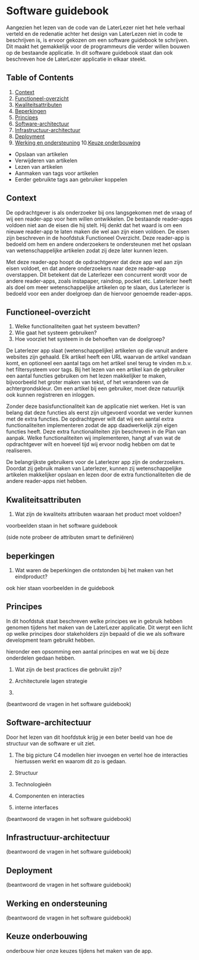 # Software guidebook

Aangezien het lezen van de code van de LaterLezer niet het hele verhaal verteld en de redenatie achter het design van LaterLezen niet in code te beschrijven is, is ervoor gekozen om een software guidebook te schrijven. Dit maakt het gemakkelijk voor de programmeurs die verder willen bouwen op de bestaande applicatie. In dit software guidebook staat dan ook beschreven hoe de LaterLezer applicatie in elkaar steekt. 

## Table of Contents
1. [Context](#Context)
2. [Functioneel-overzicht](#Functioneel-overzicht)
3. [Kwaliteitsattributen](#Kwaliteitsattributen)
4. [Beperkingen](#Beperkingen)
5. [Principes](#Principes)
6. [Software-architectuur](#Software-architectuur)
7. [Infrastructuur-architectuur](#Infrastructuur-architectuur)
8. [Deployment](#Deployment)
9. [Werking en ondersteuning](#Werking-en-ondersteuning)
10.[Keuze onderbouwing](#Keuze-onderbouwing)

- Opslaan van artikelen
- Verwijderen van artikelen
- Lezen van artikelen
- Aanmaken van tags voor artikelen
- Eerder gebruikte tags aan gebruiker koppelen


## Context

De opdrachtgever is als onderzoeker bij ons langsgekomen met de vraag of wij een reader-app voor hem willen ontwikkelen. De bestaande reader-apps voldoen niet aan de eisen die hij stelt. Hij denkt dat het waard is om een nieuwe reader-app te laten maken die wel aan zijn eisen voldoen. De eisen zijn beschreven in de hoofdstuk Functioneel Overzicht. Deze reader-app is bedoeld om hem en andere onderzoekers te ondersteunen met het opslaan van wetenschappelijke artikelen zodat zij deze later kunnen lezen.

Met deze reader-app hoopt de opdrachtgever dat deze app wel aan zijn eisen voldoet, en dat andere onderzoekers naar deze reader-app overstappen. Dit betekent dat de Laterlezer een concurrent wordt voor de andere reader-apps, zoals instapaper, raindrop, pocket etc. Laterlezer heeft als doel om meer wetenschappelijke artikelen op te slaan, dus Laterlezer is bedoeld voor een ander doelgroep dan de hiervoor genoemde reader-apps.

## Functioneel-overzicht

1. Welke functionaliteiten gaat het systeem bevatten?
2. Wie gaat het systeem gebruiken?
3. Hoe voorziet het systeem in de behoeften van de doelgroep?

De Laterlezer app slaat (wetenschappelijke) artikelen op die vanuit andere websites zijn gehaald. Elk artikel heeft een URL waarvan de artikel vandaan komt, en optioneel een aantal tags om het artikel snel terug te vinden m.b.v. het filtersysteem voor tags. Bij het lezen van een artikel kan de gebruiker een aantal functies gebruiken om het lezen makkelijker te maken, bijvoorbeeld het groter maken van tekst, of het veranderen van de achtergrondskleur. Om een artikel bij een gebruiker, moet deze natuurlijk ook kunnen registreren en inloggen. 

Zonder deze basisfunctionaliteit kan de applicatie niet werken. Het is van belang dat deze functies als eerst zijn uitgevoerd voordat we verder kunnen met de extra functies. De opdrachtgever wilt dat wij een aantal extra functionaliteiten implementeren zodat de app daadwerkelijk zijn eigen functies heeft. Deze extra functionaliteiten zijn beschreven in de Plan van aanpak. Welke functionaliteiten wij implementeren, hangt af van wat de opdrachtgever wilt en hoeveel tijd wij ervoor nodig hebben om dat te realiseren.

De belangrijkste gebruikers voor de Laterlezer app zijn de onderzoekers. Doordat zij gebruik maken van Laterlezer, kunnen zij wetenschappelijke artikelen makkelijker opslaan en lezen door de extra functionaliteiten die de andere reader-apps niet hebben.

## Kwaliteitsattributen

1. Wat zijn de kwaliteits attributen waaraan het product moet voldoen?

voorbeelden staan in het software guidebook


(side note probeer de attributen smart te definiëren)

## beperkingen

1. Wat waren de beperkingen die ontstonden bij het maken van het eindproduct?

ook hier staan voorbeelden in de guidebook

## Principes

In dit hoofdstuk staat beschreven welke principes we in gebruik hebben genomen tijdens het maken van de LaterLezer applicatie. Dit werpt een licht op welke principes door stakeholders zijn bepaald of die we als software development team gebruikt hebben.  

hieronder een opsomming een aantal principes en wat we bij deze onderdelen gedaan hebben.  

1. Wat zijn de best practices die gebruikt zijn?

2. Architecturele lagen strategie

3. 


(beantwoord de vragen in het software guidebook)

## Software-architectuur
Door het lezen van dit hoofdstuk krijg je een beter beeld van hoe de structuur van de software er uit ziet. 

1. The big picture
    C4 modellen hier invoegen en vertel hoe de interacties hiertussen werkt en waarom dit zo is gedaan. 
2. Structuur


3. Technologieën

4. Componenten en interacties

5. interne interfaces


(beantwoord de vragen in het software guidebook)
## Infrastructuur-architectuur
(beantwoord de vragen in het software guidebook)
## Deployment
(beantwoord de vragen in het software guidebook)
## Werking en ondersteuning
(beantwoord de vragen in het software guidebook)

## Keuze onderbouwing
onderbouw hier onze keuzes tijdens het maken van de app. 
